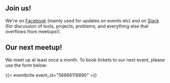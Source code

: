 ## Join us!

We're on [Facebook](https://www.facebook.com/groups/futuremonmouth/) (mainly used for updates on events etc) and on [Slack](https://hackmonmouthslacksignup.herokuapp.com/) (for discussion of tools, projects, problems, and everything else that overflows from meetups!).


## Our next meetup!

We meet up at least once a month.  To book tickets to our next event, please use the form below:

{{< eventbrite event_id="56666119890" >}}
